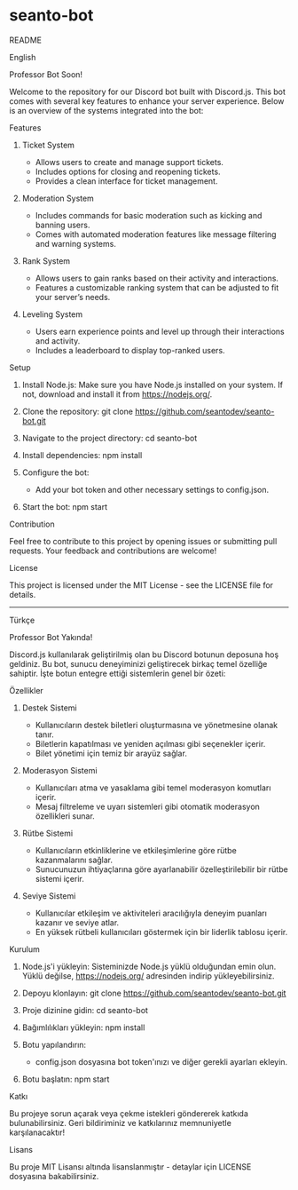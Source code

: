 # seanto-bot
README

English

Professor Bot Soon!

Welcome to the repository for our Discord bot built with Discord.js. This bot comes with several key features to enhance your server experience. Below is an overview of the systems integrated into the bot:

Features

1. Ticket System
   - Allows users to create and manage support tickets.
   - Includes options for closing and reopening tickets.
   - Provides a clean interface for ticket management.

2. Moderation System
   - Includes commands for basic moderation such as kicking and banning users.
   - Comes with automated moderation features like message filtering and warning systems.

3. Rank System
   - Allows users to gain ranks based on their activity and interactions.
   - Features a customizable ranking system that can be adjusted to fit your server’s needs.

4. Leveling System
   - Users earn experience points and level up through their interactions and activity.
   - Includes a leaderboard to display top-ranked users.

Setup

1. Install Node.js: Make sure you have Node.js installed on your system. If not, download and install it from https://nodejs.org/.

2. Clone the repository:
   git clone https://github.com/seantodev/seanto-bot.git

3. Navigate to the project directory:
   cd seanto-bot

4. Install dependencies:
   npm install

5. Configure the bot:
   - Add your bot token and other necessary settings to config.json.

6. Start the bot:
   npm start

Contribution

Feel free to contribute to this project by opening issues or submitting pull requests. Your feedback and contributions are welcome!

License

This project is licensed under the MIT License - see the LICENSE file for details.

---

Türkçe

Professor Bot Yakında!

Discord.js kullanılarak geliştirilmiş olan bu Discord botunun deposuna hoş geldiniz. Bu bot, sunucu deneyiminizi geliştirecek birkaç temel özelliğe sahiptir. İşte botun entegre ettiği sistemlerin genel bir özeti:

Özellikler

1. Destek Sistemi
   - Kullanıcıların destek biletleri oluşturmasına ve yönetmesine olanak tanır.
   - Biletlerin kapatılması ve yeniden açılması gibi seçenekler içerir.
   - Bilet yönetimi için temiz bir arayüz sağlar.

2. Moderasyon Sistemi
   - Kullanıcıları atma ve yasaklama gibi temel moderasyon komutları içerir.
   - Mesaj filtreleme ve uyarı sistemleri gibi otomatik moderasyon özellikleri sunar.

3. Rütbe Sistemi
   - Kullanıcıların etkinliklerine ve etkileşimlerine göre rütbe kazanmalarını sağlar.
   - Sunucunuzun ihtiyaçlarına göre ayarlanabilir özelleştirilebilir bir rütbe sistemi içerir.

4. Seviye Sistemi
   - Kullanıcılar etkileşim ve aktiviteleri aracılığıyla deneyim puanları kazanır ve seviye atlar.
   - En yüksek rütbeli kullanıcıları göstermek için bir liderlik tablosu içerir.

Kurulum

1. Node.js'i yükleyin: Sisteminizde Node.js yüklü olduğundan emin olun. Yüklü değilse, https://nodejs.org/ adresinden indirip yükleyebilirsiniz.

2. Depoyu klonlayın:
   git clone https://github.com/seantodev/seanto-bot.git

3. Proje dizinine gidin:
   cd seanto-bot

4. Bağımlılıkları yükleyin:
   npm install

5. Botu yapılandırın:
   - config.json dosyasına bot token'ınızı ve diğer gerekli ayarları ekleyin.

6. Botu başlatın:
   npm start

Katkı

Bu projeye sorun açarak veya çekme istekleri göndererek katkıda bulunabilirsiniz. Geri bildiriminiz ve katkılarınız memnuniyetle karşılanacaktır!

Lisans

Bu proje MIT Lisansı altında lisanslanmıştır - detaylar için LICENSE dosyasına bakabilirsiniz.
